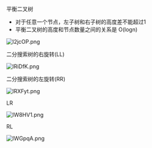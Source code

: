 平衡二叉树

- 对于任意一个节点，左子树和右子树的高度差不能超过1
- 平衡二叉树的高度和节点数量之间的关系是 O(logn)

![l2jcOP.png](https://s2.ax1x.com/2020/01/08/l2jcOP.png)

二分搜索树的右旋转(LL)

![lRiDfK.png](https://s2.ax1x.com/2020/01/08/lRiDfK.png)

二分搜索树的左旋转(RR)

![lRXFyt.png](https://s2.ax1x.com/2020/01/09/lRXFyt.png)

LR

![lW8HV1.png](https://s2.ax1x.com/2020/01/09/lW8HV1.png)

RL

![lWGpqA.png](https://s2.ax1x.com/2020/01/09/lWGpqA.png)
